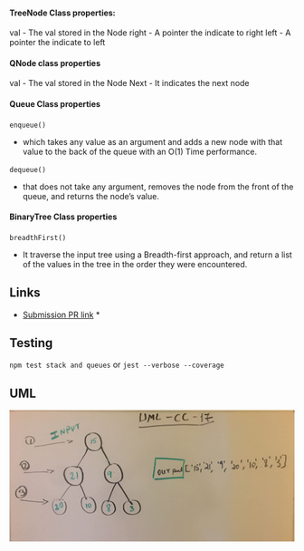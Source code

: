 

#### TreeNode Class properties:

val - The val stored in the Node
right - A pointer the indicate to right 
left - A pointer the indicate to left


#### QNode class properties

val - The val stored in the Node
Next - It indicates the next node


#### Queue Class properties

`enqueue()`

  * which takes any value as an argument and adds a new node with that value to the back of the queue with an O(1) Time performance.

`dequeue()`

  * that does not take any argument, removes the node from the front of the queue, and returns the node’s value.


#### BinaryTree Class properties

`breadthFirst()`

  * It traverse the input tree using a Breadth-first approach, and return a list of the values in the tree in the order they were encountered.




    
## Links

* [Submission PR link](https://github.com/Eyob1984/data-structures-and-algorithms/pull/60) *

    
    
## Testing
  `npm test stack and queues` or `jest --verbose --coverage`

## UML
![UML for lab-11](./asset/image/uml-cc-17.jpg)
